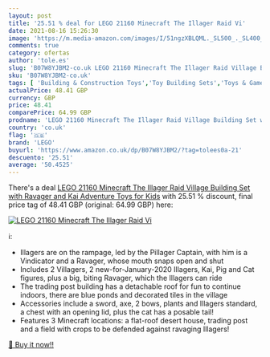 ```yaml
---
layout: post
title: '25.51 % deal for LEGO 21160 Minecraft The Illager Raid Vi'
date: 2021-08-16 15:26:30
image: 'https://m.media-amazon.com/images/I/51ngzXBLQML._SL500_._SL400_.jpg'
comments: true
category: ofertas
author: 'tole.es'
slug: 'B07W8YJBM2-co.uk LEGO 21160 Minecraft The Illager Raid Village Building...'
sku: 'B07W8YJBM2-co.uk'
tags: [ 'Building & Construction Toys','Toy Building Sets','Toys & Games','Toys Store','lego', ]
actualPrice: 48.41 GBP
currency: GBP
price: 48.41
comparePrice: 64.99 GBP
prodname: 'LEGO 21160 Minecraft The Illager Raid Village Building Set with Ravager and Kai  Adventure Toys for Kids'
country: 'co.uk'
flag: '🇬🇧'
brand: 'LEGO'
buyurl: 'https://www.amazon.co.uk/dp/B07W8YJBM2/?tag=tolees0a-21'
descuento: '25.51'
average: '50.4525'
---
```


There's a deal [LEGO 21160 Minecraft The Illager Raid Village Building Set with Ravager and Kai  Adventure Toys for Kids](https://www.amazon.co.uk/dp/B07W8YJBM2/?tag=tolees0a-21)  with  25.51 % discount, final price tag of  48.41 GBP (original: 64.99 GBP) here:

[![LEGO 21160 Minecraft The Illager Raid Vi](https://m.media-amazon.com/images/I/51ngzXBLQML._SL500_._SL400_.jpg)](https://www.amazon.co.uk/dp/B07W8YJBM2/?tag=tolees0a-21)

ℹ️:

- Illagers are on the rampage, led by the Pillager Captain, with him is a Vindicator and a Ravager, whose mouth snaps open and shut
- Includes 2 Villagers, 2 new-for-January-2020 Illagers, Kai, Pig and Cat figures, plus a big, biting Ravager, which the Illagers can ride
- The trading post building has a detachable roof for fun to continue indoors, there are blue ponds and decorated tiles in the village
- Accessories include a sword, axe, 2 bows, plants and Illagers standard, a chest with an opening lid, plus the cat has a posable tail!
- Features 3 Minecraft locations: a flat-roof desert house, trading post and a field with crops to be defended against ravaging Illagers!

[🛒 Buy it now!!](https://www.amazon.co.uk/dp/B07W8YJBM2/?tag=tolees0a-21)
